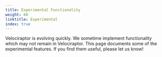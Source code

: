 ```yaml
---
title: Experimental Functionality
weight: 60
linktitle: Experimental
index: true
---
```


Velociraptor is evolving quickly. We sometime implement
functionality which may not remain in Velociraptor. This page
documents some of the experimental features. If you find them
useful, please let us know!
